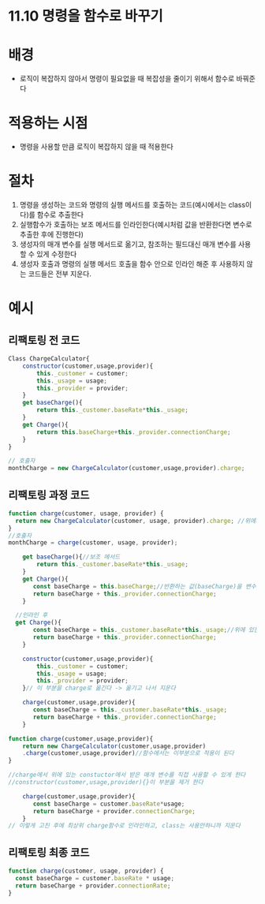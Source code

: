 # 11.10 명령을 함수로 바꾸기

# 배경

- 로직이 복잡하지 않아서 명령이 필요없을 때 복잡성을 줄이기 위해서 함수로 바꿔준다

# 적용하는 시점

- 명령을 사용할 만큼 로직이 복잡하지 않을 때 적용한다

# 절차

1. 명령을 생성하는 코드와 명령의 실행 메서드를 호출하는 코드(예시에서는 class이다)를 함수로 추출한다
2. 실행함수가 호출하는 보조 메서드를 인라인한다(예시처럼 값을 반환한다면 변수로 추출한 후에 진행한다)
3. 생성자의 매개 변수를 실행 메서드로 옮기고, 참조하는 필드대신 매개 변수를 사용할 수 있게 수정한다
4. 생성자 호출과 명령의 실행 메서드 호출을 함수 안으로 인라인 해준 후 사용하지 않는 코드들은 전부 지운다.

# 예시

## 리팩토링 전 코드

```js
Class ChargeCalculator{
    constructor(customer,usage,provider){
        this._customer = customer;
        this._usage = usage;
        this._provider = provider;
    }
    get baseCharge(){
        return this._customer.baseRate*this._usage;
    }
    get Charge(){
        return this.baseCharge+this._provider.connectionCharge;
    }
}

// 호출자
monthCharge = new ChargeCalculator(customer,usage,provider).charge;
```

## 리팩토링 과정 코드

```js
function charge(customer, usage, provider) {
  return new ChargeCalculator(customer, usage, provider).charge; //위에서 class를 생성하고 호출하는 부분을 함수로 추출함
}
//호출자
monthCharge = charge(customer, usage, provider);
```

```js
    get baseCharge(){//보조 메서드
        return this._customer.baseRate*this._usage;
    }
    get Charge(){
       const baseCharge = this.baseCharge;//반환하는 값(baseCharge)을 변수로 지정
       return baseCharge + this._provider.connectionCharge;
    }

  //인라인 후
  get Charge(){
       const baseCharge = this._customer.baseRate*this._usage;//위에 있는 보조메서드를 인라인 함
       return baseCharge + this._provider.connectionCharge;
    }
```

```js
    constructor(customer,usage,provider){
        this._customer = customer;
        this._usage = usage;
        this._provider = provider;
    }// 이 부분을 charge로 옮긴다 -> 옮기고 나서 지운다

    charge(customer,usage,provider){
       const baseCharge = this._customer.baseRate*this._usage;
       return baseCharge + this._provider.connectionCharge;
    }

function charge(customer,usage,provider){
    return new ChargeCalculator(customer,usage,provider)
    .charge(customer,usage,provider)//함수에서는 이부분으로 적용이 된다
}

```

```js
//charge에서 위에 있는 constuctor에서 받은 매개 변수를 직접 사용할 수 있게 한다
//constructor(customer,usage,provider){}이 부분을 제거 한다

    charge(customer,usage,provider){
       const baseCharge = customer.baseRate*usage;
       return baseCharge + provider.connectionCharge;
    }
// 이렇게 고친 후에 최상위 charge함수로 인라인하고, class는 사용안하니까 지운다
```

## 리팩토링 최종 코드

```js
function charge(customer, usage, provider) {
  const baseCharge = customer.baseRate * usage;
  return baseCharge + provider.connectionRate;
}
```
